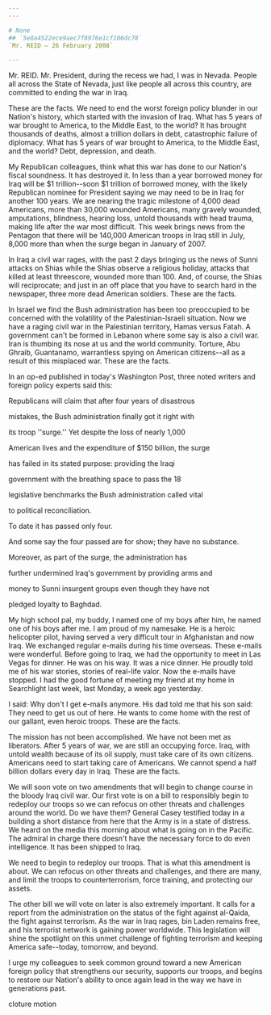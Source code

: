 ```yaml
---
---

# None
## `5e8a4522ece9aec7f8976e1cf106dc78`
`Mr. REID — 26 February 2008`

---
```



Mr. REID. Mr. President, during the recess we had, I was in Nevada. 
People all across the State of Nevada, just like people all across this 
country, are committed to ending the war in Iraq.

These are the facts. We need to end the worst foreign policy blunder 
in our Nation's history, which started with the invasion of Iraq. What 
has 5 years of war brought to America, to the Middle East, to the 
world? It has brought thousands of deaths, almost a trillion dollars in 
debt, catastrophic failure of diplomacy. What has 5 years of war 
brought to America, to the Middle East, and the world? Debt, 
depression, and death.

My Republican colleagues, think what this war has done to our 
Nation's fiscal soundness. It has destroyed it. In less than a year 
borrowed money for Iraq will be $1 trillion--soon $1 trillion of 
borrowed money, with the likely Republican nominee for President saying 
we may need to be in Iraq for another 100 years. We are nearing the 
tragic milestone of 4,000 dead Americans, more than 30,000 wounded 
Americans, many gravely wounded, amputations, blindness, hearing loss, 
untold thousands with head trauma, making life after the war most 
difficult. This week brings news from the Pentagon that there will be 
140,000 American troops in Iraq still in July, 8,000 more than when the 
surge began in January of 2007.

In Iraq a civil war rages, with the past 2 days bringing us the news 
of Sunni attacks on Shias while the Shias observe a religious holiday, 
attacks that killed at least threescore, wounded more than 100. And, of 
course, the Shias will reciprocate; and just in an off place that you 
have to search hard in the newspaper, three more dead American 
soldiers. These are the facts.

In Israel we find the Bush administration has been too preoccupied to 
be concerned with the volatility of the Palestinian-Israeli situation. 
Now we have a raging civil war in the Palestinian territory, Hamas 
versus Fatah. A government can't be formed in Lebanon where some say is 
also a civil war. Iran is thumbing its nose at us and the world 
community. Torture, Abu Ghraib, Guantanamo, warrantless spying on 
American citizens--all as a result of this misplaced war. These are the 
facts.

In an op-ed published in today's Washington Post, three noted writers 
and foreign policy experts said this:




 Republicans will claim that after four years of disastrous 


 mistakes, the Bush administration finally got it right with 


 its troop ''surge.'' Yet despite the loss of nearly 1,000 


 American lives and the expenditure of $150 billion, the surge 


 has failed in its stated purpose: providing the Iraqi 


 government with the breathing space to pass the 18 


 legislative benchmarks the Bush administration called vital 


 to political reconciliation.



 To date it has passed only four.


And some say the four passed are for show; they have no substance.




 Moreover, as part of the surge, the administration has 


 further undermined Iraq's government by providing arms and 


 money to Sunni insurgent groups even though they have not 


 pledged loyalty to Baghdad.


My high school pal, my buddy, I named one of my boys after him, he 
named one of his boys after me. I am proud of my namesake. He is a 
heroic helicopter pilot, having served a very difficult tour in 
Afghanistan and now Iraq. We exchanged regular e-mails during his time 
overseas. These e-mails were wonderful. Before going to Iraq, we had 
the opportunity to meet in Las Vegas for dinner. He was on his way. It 
was a nice dinner. He proudly told me of his war stories, stories of 
real-life valor. Now the e-mails have stopped. I had the good fortune 
of meeting my friend at my home in Searchlight last week, last Monday, 
a week ago yesterday.

I said: Why don't I get e-mails anymore. His dad told me that his son 
said: They need to get us out of here. He wants to come home with the 
rest of our gallant, even heroic troops. These are the facts.

The mission has not been accomplished. We have not been met as 
liberators. After 5 years of war, we are still an occupying force. 
Iraq, with untold wealth because of its oil supply, must take care of 
its own citizens. Americans need to start taking care of Americans. We 
cannot spend a half billion dollars every day in Iraq. These are the 
facts.

We will soon vote on two amendments that will begin to change course 
in the bloody Iraq civil war. Our first vote is on a bill to 
responsibly begin to redeploy our troops so we can refocus on other 
threats and challenges around the world. Do we have them? General Casey 
testified today in a building a short distance from here that the Army 
is in a state of distress. We heard on the media this morning about 
what is going on in the Pacific. The admiral in charge there doesn't 
have the necessary force to do even intelligence. It has been shipped 
to Iraq.

We need to begin to redeploy our troops. That is what this amendment 
is about. We can refocus on other threats and challenges, and there are 
many, and limit the troops to counterterrorism, force training, and 
protecting our assets.

The other bill we will vote on later is also extremely important. It 
calls for a report from the administration on the status of the fight 
against al-Qaida, the fight against terrorism. As the war in Iraq 
rages, bin Laden remains free, and his terrorist network is gaining 
power worldwide. This legislation will shine the spotlight on this 
unmet challenge of fighting terrorism and keeping America safe--today, 
tomorrow, and beyond.

I urge my colleagues to seek common ground toward a new American 
foreign policy that strengthens our security, supports our troops, and 
begins to restore our Nation's ability to once again lead in the way we 
have in generations past.
















 cloture motion
